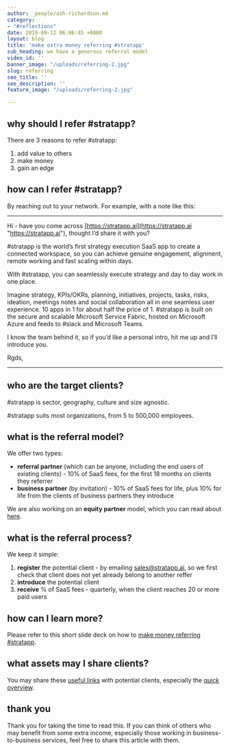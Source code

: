 ```yaml
---
author: _people/ash-richardson.md
category:
- "#reflections"
date: 2019-09-12 06:06:45 +0000
layout: blog
title: 'make extra money referring #stratapp'
sub_heading: we have a generous referral model
video_id: ''
banner_image: "/uploads/referring-2.jpg"
slug: referring
seo_title: ''
seo_description: ''
feature_image: "/uploads/referring-2.jpg"

---
```

## why should I refer #stratapp?

There are 3 reasons to refer #stratapp:

1. add value to others
2. make money
3. gain an edge

## how can I refer #stratapp?

By reaching out to your network.  For example, with a note like this:

***

Hi <name> - have you come across [https://stratapp.ai](https://stratapp.ai "https://stratapp.ai"), thought I’d share it with you?

\#stratapp is the world’s first strategy execution SaaS app to create a connected workspace, so you can achieve genuine engagement, alignment, remote working and fast scaling within days.

With #stratapp, you can seamlessly execute strategy and day to day work in one place.

Imagine strategy, KPIs/OKRs, planning, initiatives, projects, tasks, risks, ideation, meetings notes and social collaboration all in one seamless user experience. 10 apps in 1 for about half the price of 1. #stratapp is built on the secure and scalable Microsoft Service Fabric, hosted on Microsoft Azure and feeds to #slack and Microsoft Teams.

I know the team behind it, so if you’d like a personal intro, hit me up and I’ll introduce you.

Rgds, <name>

***

## who are the target clients?

\#stratapp is sector, geography, culture and size agnostic.

\#stratapp suits most organizations, from 5 to 500,000 employees.

## what is the referral model?

We offer two types:

* **referral partner** (which can be anyone, including the end users of existing clients) - 10% of SaaS fees, for the first 18 months on clients they referrer
* **business partner** (by invitation) - 10% of SaaS fees for life, plus 10% for life from the clients of business partners they introduce

We are also working on an **equity partner** model, which you can read about [here](http://bit.ly/make-money-referring-stratapp "make money referring #stratapp").

## what is the referral process?

We keep it simple:

1. **register** the potential client - by emailing sales@stratapp.ai, so we first check that client does not yet already belong to another reffer
2. **introduce** the potential client
3. **receive** % of SaaS fees - quarterly, when the client reaches 20 or more paid users

## how can I learn more?

Please refer to this short slide deck on how to [make money referring #stratapp](http://bit.ly/make-money-referring-stratapp "make money referring #stratapp").

## what assets may I share clients?

You may share these [useful links](https://support.stratapp.ai/portal/kb/articles/useful-links "useful links") with potential clients, especially the [quick overview](http://bit.ly/stratapp-quick-overview  "quick overview").

## thank you

Thank you for taking the time to read this.  If you can think of others who may benefit from some extra income, especially those working in business-to-business services, feel free to share this article with them.
